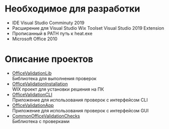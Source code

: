 # Необходимое для разработки
* IDE Visual Studio Comminuty 2019
* Расширение для Visual Studio Wix Toolset Visual Studio 2019 Extension
* Прописанный в PATH путь к heat.exe
* Microsoft Office 2010

# Описание проектов
* [OfficeValidationLib](OfficeValidationLib)  
  Библиотека для выполнения проверок
* [OfficeValidationInstallation](OfficeValidationInstallation)  
  WIX проект для установки решения на ПК
* [OfficeValidationCLI](OfficeValidationCLI)  
  Приложение для использования проверок с интерфейсом CLI
* [OfficeValidationApp](OfficeValidationApp)  
  Приложение для использования проверок с интерфейсом GUI
* [CommonOfficeValidationChecks](CommonOfficeValidationChecks)  
  Библиотека с проверками